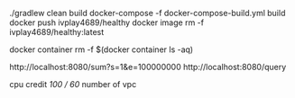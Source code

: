 ./gradlew clean build
docker-compose -f docker-compose-build.yml build
docker push ivplay4689/healthy
docker image rm -f ivplay4689/healthy:latest 

docker container rm -f $(docker container ls -aq)

http://localhost:8080/sum?s=1&e=100000000
http://localhost:8080/query

cpu credit *100 / 60* number of vpc